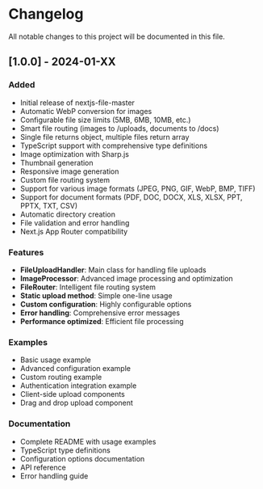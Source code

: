 # Changelog

All notable changes to this project will be documented in this file.

## [1.0.0] - 2024-01-XX

### Added
- Initial release of nextjs-file-master
- Automatic WebP conversion for images
- Configurable file size limits (5MB, 6MB, 10MB, etc.)
- Smart file routing (images to /uploads, documents to /docs)
- Single file returns object, multiple files return array
- TypeScript support with comprehensive type definitions
- Image optimization with Sharp.js
- Thumbnail generation
- Responsive image generation
- Custom file routing system
- Support for various image formats (JPEG, PNG, GIF, WebP, BMP, TIFF)
- Support for document formats (PDF, DOC, DOCX, XLS, XLSX, PPT, PPTX, TXT, CSV)
- Automatic directory creation
- File validation and error handling
- Next.js App Router compatibility

### Features
- **FileUploadHandler**: Main class for handling file uploads
- **ImageProcessor**: Advanced image processing and optimization
- **FileRouter**: Intelligent file routing system
- **Static upload method**: Simple one-line usage
- **Custom configuration**: Highly configurable options
- **Error handling**: Comprehensive error messages
- **Performance optimized**: Efficient file processing

### Examples
- Basic usage example
- Advanced configuration example
- Custom routing example
- Authentication integration example
- Client-side upload components
- Drag and drop upload component

### Documentation
- Complete README with usage examples
- TypeScript type definitions
- Configuration options documentation
- API reference
- Error handling guide
